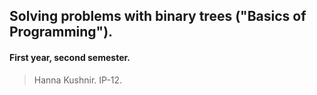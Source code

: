 ## Solving problems with binary trees ("Basics of Programming").
#### First year, second semester.
> Hanna Kushnir. IP-12.
